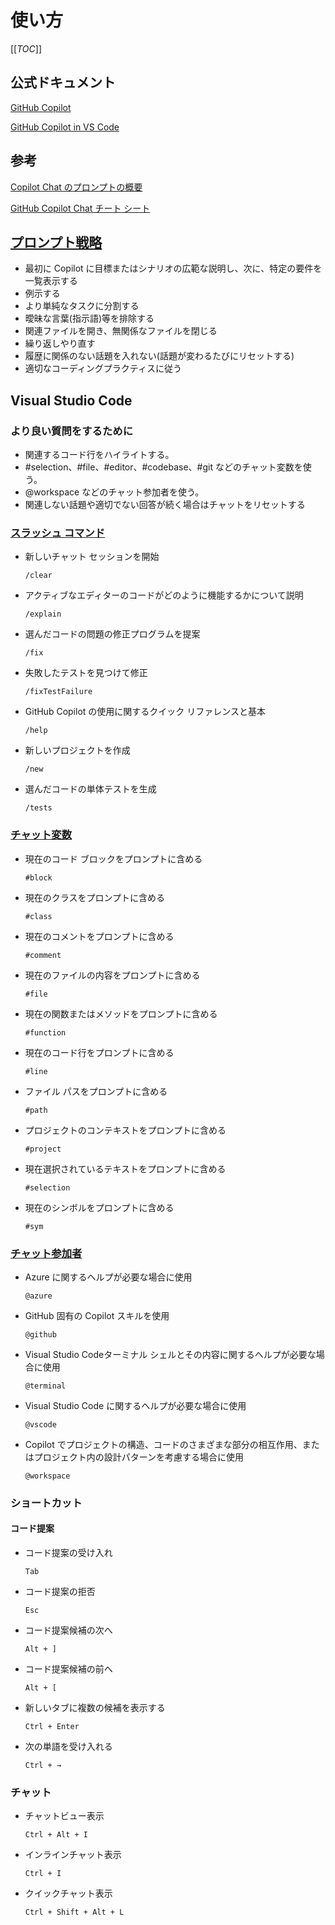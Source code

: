 # 使い方
 
[[_TOC_]]
## 公式ドキュメント
[GitHub Copilot](https://docs.github.com/ja/copilot)
 
[GitHub Copilot in VS Code](https://code.visualstudio.com/docs/copilot/overview)
 
 
## 参考
[Copilot Chat のプロンプトの概要](https://docs.github.com/ja/copilot/using-github-copilot/copilot-chat/getting-started-with-prompts-for-copilot-chat)
 
[GitHub Copilot Chat チート シート](https://docs.github.com/ja/copilot/using-github-copilot/copilot-chat/github-copilot-chat-cheat-sheet?tool=vscode)
 
## [プロンプト戦略](https://docs.github.com/ja/copilot/using-github-copilot/copilot-chat/prompt-engineering-for-copilot-chat)
 - 最初に Copilot に目標またはシナリオの広範な説明し、次に、特定の要件を一覧表示する
 - 例示する
 - より単純なタスクに分割する
 - 曖昧な言葉(指示語)等を排除する
 - 関連ファイルを開き、無関係なファイルを閉じる
 - 繰り返しやり直す
 - 履歴に関係のない話題を入れない(話題が変わるたびにリセットする)
 - 適切なコーディングプラクティスに従う
 
## Visual Studio Code
### より良い質問をするために
- 関連するコード行をハイライトする。
- #selection、#file、#editor、#codebase、#git などのチャット変数を使う。
- @workspace などのチャット参加者を使う。
- 関連しない話題や適切でない回答が続く場合はチャットをリセットする
 
 
### [スラッシュ コマンド](https://docs.github.com/ja/copilot/using-github-copilot/copilot-chat/github-copilot-chat-cheat-sheet?tool=vscode#slash-commands)
- 新しいチャット セッションを開始
    ```
    /clear
    ```
- アクティブなエディターのコードがどのように機能するかについて説明
    ```
    /explain
    ```
- 選んだコードの問題の修正プログラムを提案
    ```
    /fix
    ```
- 失敗したテストを見つけて修正
    ```
    /fixTestFailure
    ```
- GitHub Copilot の使用に関するクイック リファレンスと基本
    ```
    /help
    ```
- 新しいプロジェクトを作成
    ```
    /new
    ```
- 選んだコードの単体テストを生成
    ```
    /tests
    ```
 
### [チャット変数](https://docs.github.com/ja/copilot/using-github-copilot/copilot-chat/github-copilot-chat-cheat-sheet?tool=vscode#chat-variables)
- 現在のコード ブロックをプロンプトに含める
    ```
    #block
    ```
- 現在のクラスをプロンプトに含める
    ```
    #class
    ```
- 現在のコメントをプロンプトに含める
    ```
    #comment
    ```
- 現在のファイルの内容をプロンプトに含める
    ```
    #file
    ```
- 現在の関数またはメソッドをプロンプトに含める
    ```
    #function
    ```
- 現在のコード行をプロンプトに含める
    ```
    #line
    ```
- ファイル パスをプロンプトに含める
    ```
    #path
    ```
- プロジェクトのコンテキストをプロンプトに含める
    ```
    #project
    ```
- 現在選択されているテキストをプロンプトに含める
    ```
    #selection
    ```
- 現在のシンボルをプロンプトに含める
    ```
    #sym
    ```
 
### [チャット参加者](https://docs.github.com/ja/copilot/using-github-copilot/copilot-chat/github-copilot-chat-cheat-sheet?tool=vscode#chat-participants)
- Azure に関するヘルプが必要な場合に使用
    ```
    @azure
    ```
- GitHub 固有の Copilot スキルを使用
    ```
    @github
    ```
- Visual Studio Codeターミナル シェルとその内容に関するヘルプが必要な場合に使用
    ```
    @terminal
    ```
- Visual Studio Code に関するヘルプが必要な場合に使用
    ```
    @vscode
    ```
- Copilot でプロジェクトの構造、コードのさまざまな部分の相互作用、またはプロジェクト内の設計パターンを考慮する場合に使用
    ```
    @workspace
    ```
 
### ショートカット
#### コード提案
- コード提案の受け入れ
    ```
    Tab
    ```
- コード提案の拒否
    ```
    Esc
    ```
- コード提案候補の次へ
    ```
    Alt + ]
    ```
- コード提案候補の前へ
    ```
    Alt + [
    ```
- 新しいタブに複数の候補を表示する
    ```
    Ctrl + Enter
    ```
- 次の単語を受け入れる
    ```
    Ctrl + →
    ```
### チャット
- チャットビュー表示
    ```
    Ctrl + Alt + I
    ```
- インラインチャット表示
    ```
    Ctrl + I
    ```
- クイックチャット表示
    ```
    Ctrl + Shift + Alt + L
    ```